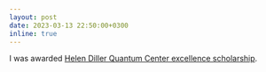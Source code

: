 ```yaml
---
layout: post
date: 2023-03-13 22:50:00+0300
inline: true
---
```


I was awarded [Helen Diller Quantum Center excellence scholarship](https://quantum.technion.ac.il/Quantum-scholarsips/332).
